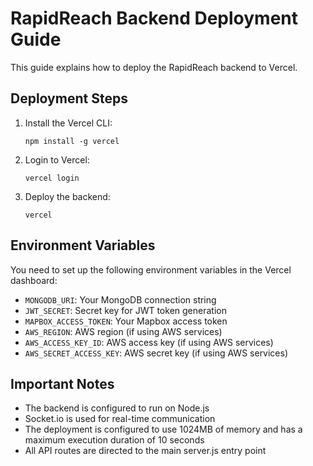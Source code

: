 # RapidReach Backend Deployment Guide

This guide explains how to deploy the RapidReach backend to Vercel.

## Deployment Steps

1. Install the Vercel CLI:
   ```
   npm install -g vercel
   ```

2. Login to Vercel:
   ```
   vercel login
   ```

3. Deploy the backend:
   ```
   vercel
   ```

## Environment Variables

You need to set up the following environment variables in the Vercel dashboard:

- `MONGODB_URI`: Your MongoDB connection string
- `JWT_SECRET`: Secret key for JWT token generation
- `MAPBOX_ACCESS_TOKEN`: Your Mapbox access token
- `AWS_REGION`: AWS region (if using AWS services)
- `AWS_ACCESS_KEY_ID`: AWS access key (if using AWS services)
- `AWS_SECRET_ACCESS_KEY`: AWS secret key (if using AWS services)

## Important Notes

- The backend is configured to run on Node.js
- Socket.io is used for real-time communication
- The deployment is configured to use 1024MB of memory and has a maximum execution duration of 10 seconds
- All API routes are directed to the main server.js entry point